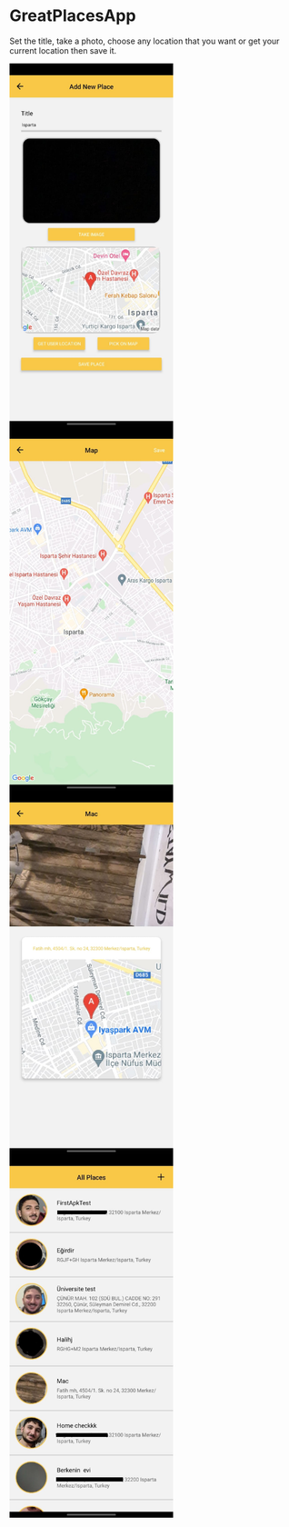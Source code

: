 # GreatPlacesApp

Set the title, take a photo, choose any location that you want or get your current location then save it.

<img align="left" src="https://github.com/halil-seran/GreatPlacesApp/blob/master/assets/GreatPlacesImage1.jpeg?raw=true" width="288" height="640"/>
<img align="left" src="https://github.com/halil-seran/GreatPlacesApp/blob/master/assets/GreatPlacesImage2.jpeg?raw=true" width="288" height="640"/>
<img align="left" src="https://github.com/halil-seran/GreatPlacesApp/blob/master/assets/GreatPlacesImage3.jpeg?raw=true" width="288" height="640"/>
<img align="left" src="https://github.com/halil-seran/GreatPlacesApp/blob/master/assets/GreatPlacesImage4.jpg?raw=true" width="288" height="640"/>
